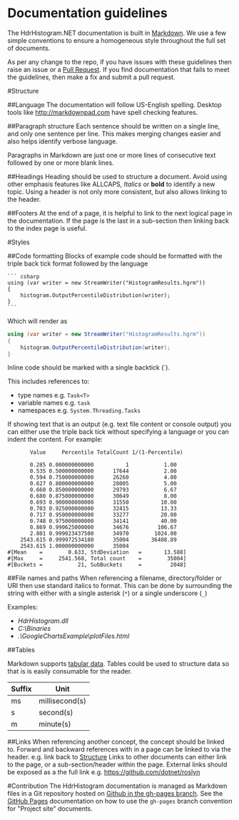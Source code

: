 # Documentation guidelines

The HdrHistogram.NET documentation is built in [Markdown](https://help.github.com/articles/markdown-basics/). 
We use a few simple conventions to ensure a homogeneous style throughout the full set of documents.

As per any change to the repo, if you have issues with these guidelines then raise an issue or a [Pull Request](https://help.github.com/articles/using-pull-requests/).
If you find documentation that fails to meet the guidelines, then make a fix and submit a pull request.

#Structure

##Language
The documentation will follow US-English spelling.
Desktop tools like http://markdownpad.com have spell checking features.

##Paragraph structure
Each sentence should be written on a single line, and only one sentence per line.
This makes merging changes easier and also helps identify verbose language.

Paragraphs in Markdown are just one or more lines of consecutive text followed by one or more blank lines.

##Headings
Heading should be used to structure a document.
Avoid using other emphasis features like ALLCAPS, *Italics* or **bold** to identify a new topic. 
Using a header is not only more consistent, but also allows linking to the header.

##Footers
At the end of a page, it is helpful to link to the next logical page in the documentation.
If the page is the last in a sub-section then linking back to the index page is useful. 

#Styles

##Code formatting
Blocks of example code should be formatted with the triple back tick format followed by the language

	``` csharp
	using (var writer = new StreamWriter("HistogramResults.hgrm"))
	{
		histogram.OutputPercentileDistribution(writer);
	}
	```

Which will render as

``` csharp
using (var writer = new StreamWriter("HistogramResults.hgrm"))
{
    histogram.OutputPercentileDistribution(writer);
}
```

Inline code should be marked with a single backtick (\`).

This includes references to:

 * type names e.g. `Task<T>`
 * variable names e.g. `task`
 * namespaces e.g. `System.Threading.Tasks`

If showing text that is an output (e.g. text file content or console output) you can either use the triple back tick without specifying a language or you can indent the content. 
For example:


		   Value     Percentile TotalCount 1/(1-Percentile)

		   0.285 0.000000000000          1           1.00
		   0.535 0.500000000000      17644           2.00
		   0.594 0.750000000000      26260           4.00
		   0.627 0.800000000000      28005           5.00
		   0.660 0.850000000000      29793           6.67
		   0.680 0.875000000000      30649           8.00
		   0.693 0.900000000000      31550          10.00
		   0.703 0.925000000000      32415          13.33
		   0.717 0.950000000000      33277          20.00
		   0.748 0.975000000000      34141          40.00
		   0.869 0.990625000000      34676         106.67
		   2.801 0.999023437500      34970        1024.00
		2543.615 0.999972534180      35004       36408.89
		2543.615 1.000000000000      35004
	#[Mean    =        0.633, StdDeviation   =       13.588]
	#[Max     =     2541.568, Total count    =        35004]
	#[Buckets =           21, SubBuckets     =         2048]

 

##File names and paths
When referencing a filename, directory/folder or URI then use standard italics to format. 
This can be done by surrounding the string with either with a single asterisk (`*`) or a single underscore (`_`) 

Examples:

* *HdrHistogram.dll*
* *C:\Binaries*
* *.\GoogleChartsExample\plotFiles.html*


##Tables

Markdown supports [tabular data](https://help.github.com/articles/github-flavored-markdown/#tables).
Tables could be used to structure data so that is is easily consumable for the reader.

Suffix |     Unit 
-------|-------------
ms     | millisecond(s)  
s      | second(s)  
m      | minute(s)    


##Links 
When referencing another concept, the concept should be linked to.
Forward and backward references with in a page can be linked to via the header. e.g. link back to [Structure](#structure)
Links to other documents can either link to the page, or a sub-section/header within the page. 
External links should be exposed as a the full link e.g. https://github.com/dotnet/roslyn



#Contribution
The HdrHistogram documentation is managed as Markdown files in a Git repository hosted on [Github in the gh-pages branch](https://github.com/HdrHistogram/HdrHistogram.NET/tree/gh-pages).
See the [GitHub Pages](https://pages.github.com/) documentation on how to use the `gh-pages` branch convention for "Project site" documents.